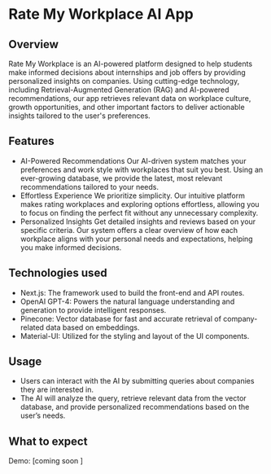 # Rate My Workplace AI App

## Overview
Rate My Workplace is an AI-powered platform designed to help students make informed decisions about internships and job offers by providing personalized insights on companies. Using cutting-edge technology, including Retrieval-Augmented Generation (RAG) and AI-powered recommendations, our app retrieves relevant data on workplace culture, growth opportunities, and other important factors to deliver actionable insights tailored to the user's preferences.

## Features
- AI-Powered Recommendations
Our AI-driven system matches your preferences and work style with workplaces that suit you best. Using an ever-growing database, we provide the latest, most relevant recommendations tailored to your needs.
- Effortless Experience
We prioritize simplicity. Our intuitive platform makes rating workplaces and exploring options effortless, allowing you to focus on finding the perfect fit without any unnecessary complexity.
- Personalized Insights
Get detailed insights and reviews based on your specific criteria. Our system offers a clear overview of how each workplace aligns with your personal needs and expectations, helping you make informed decisions.

## Technologies used
- Next.js: The framework used to build the front-end and API routes.
- OpenAI GPT-4: Powers the natural language understanding and generation to provide intelligent responses.
- Pinecone: Vector database for fast and accurate retrieval of company-related data based on embeddings.
- Material-UI: Utilized for the styling and layout of the UI components.

## Usage
- Users can interact with the AI by submitting queries about companies they are interested in.
- The AI will analyze the query, retrieve relevant data from the vector database, and provide personalized recommendations based on the user’s needs.

## What to expect 
Demo: [coming soon ]
